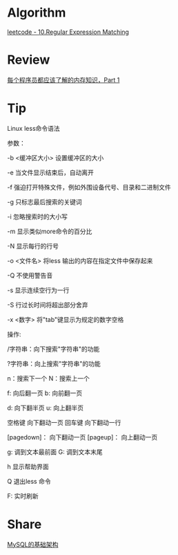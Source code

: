 # Algorithm

[leetcode - 10.Regular Expression Matching](https://www.jianshu.com/p/c63e35743e62)

# Review

[每个程序员都应该了解的内存知识，Part 1](https://www.jianshu.com/p/a5719a4cee68)

# Tip

Linux less命令语法

参数：

-b <缓冲区大小> 设置缓冲区的大小 

-e 当文件显示结束后，自动离开 

-f 强迫打开特殊文件，例如外围设备代号、目录和二进制文件 

-g 只标志最后搜索的关键词 

-i 忽略搜索时的大小写 

-m 显示类似more命令的百分比 

-N 显示每行的行号 

-o <文件名> 将less 输出的内容在指定文件中保存起来 

-Q 不使用警告音 

-s 显示连续空行为一行 

-S 行过长时间将超出部分舍弃 

-x <数字> 将"tab"键显示为规定的数字空格 

操作:



/字符串：向下搜索"字符串"的功能 

?字符串：向上搜索"字符串"的功能 

n：搜索下一个
N：搜索上一个

f: 向后翻一页
b: 向前翻一页

d: 向下翻半页
u: 向上翻半页

空格键 向下翻动一页
回车键 向下翻动一行

[pagedown]： 向下翻动一页 
[pageup]： 向上翻动一页

g: 调到文本最前面
G: 调到文本末尾

h 显示帮助界面 

Q 退出less 命令 

F: 实时刷新


# Share

[MySQL的基础架构](https://www.jianshu.com/p/7d0be4c56006)
